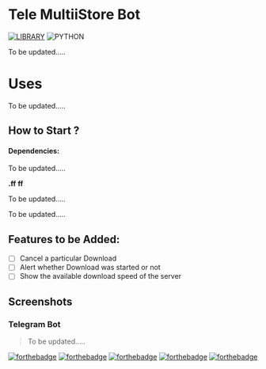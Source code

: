 
# Tele MultiiStore Bot
[![LIBRARY](https://img.shields.io/badge/Pyrogram%20MtProto%20Library-Dec%2019%2C%202017-36ade1.svg)](https://docs.pyrogram.ml)
![PYTHON](https://img.shields.io/badge/Python-%3E%3D3.7-8892bf.svg)


To be updated.....

# Uses
To be updated.....

## How to Start ?

#### Dependencies:
To be updated.....


**.ff**
**ff**


To be updated.....

To be updated.....




## Features to be Added:

- [ ] Cancel a particular Download
- [ ] Alert whether Download was started or not
- [ ] Show the available download speed of the server

## Screenshots

### Telegram Bot
> To be updated.....



[![forthebadge](https://forthebadge.com/images/badges/for-you.svg)](https://.com)
[![forthebadge](https://forthebadge.com/images/badges/made-with-javascript.svg)](https://.com)
[![forthebadge](https://forthebadge.com/images/badges/made-with-python.svg)](https://.com) 
[![forthebadge](https://forthebadge.com/images/badges/uses-html.svg)](https://.com)
[![forthebadge](https://forthebadge.com/images/badges/uses-css.svg)](https://.com)
